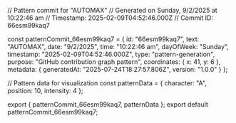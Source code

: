 // Pattern commit for "AUTOMAX"
// Generated on Sunday, 9/2/2025 at 10:22:46 am
// Timestamp: 2025-02-09T04:52:46.000Z
// Commit ID: 66esm99kaq7

const patternCommit_66esm99kaq7 = {
  id: "66esm99kaq7",
  text: "AUTOMAX",
  date: "9/2/2025",
  time: "10:22:46 am",
  dayOfWeek: "Sunday",
  timestamp: "2025-02-09T04:52:46.000Z",
  type: "pattern-generation",
  purpose: "GitHub contribution graph pattern",
  coordinates: {
    x: 41,
    y: 6
  },
  metadata: {
    generatedAt: "2025-07-24T18:27:57.806Z",
    version: "1.0.0"
  }
};

// Pattern data for visualization
const patternData = {
  character: "A",
  position: 10,
  intensity: 4
};

export { patternCommit_66esm99kaq7, patternData };
export default patternCommit_66esm99kaq7;
